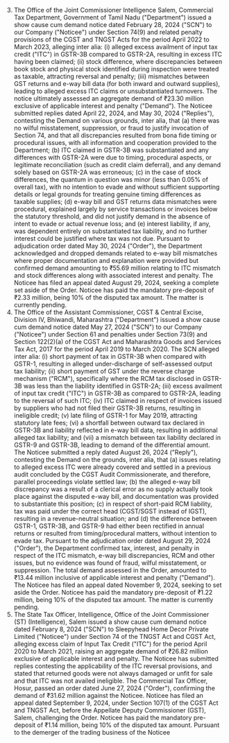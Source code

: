 3. The Office of the Joint Commissioner Intelligence Salem, Commercial Tax Department, Government of Tamil Nadu ("Department") issued a show cause cum demand notice dated February 28, 2024 ("SCN") to our Company ("Noticee") under Section 74(9) and related penalty provisions of the CGST and TNGST Acts for the period April 2022 to March 2023, alleging inter alia: (i) alleged excess availment of input tax credit ("ITC") in GSTR-3B compared to GSTR-2A, resulting in excess ITC having been claimed; (ii) stock difference, where discrepancies between book stock and physical stock identified during inspection were treated as taxable, attracting reversal and penalty; (iii) mismatches between GST returns and e-way bill data (for both inward and outward supplies), leading to alleged excess ITC claims or unsubstantiated turnovers. The notice ultimately assessed an aggregate demand of ₹23.30 million exclusive of applicable interest and penalty ("Demand"). The Noticee submitted replies dated April 22, 2024, and May 30, 2024 ("Replies"), contesting the Demand on various grounds, inter alia, that (a) there was no wilful misstatement, suppression, or fraud to justify invocation of Section 74, and that all discrepancies resulted from bona fide timing or procedural issues, with all information and cooperation provided to the Department; (b) ITC claimed in GSTR-3B was substantiated and any differences with GSTR-2A were due to timing, procedural aspects, or legitimate reconciliation (such as credit claim deferral), and any demand solely based on GSTR-2A was erroneous; (c) in the case of stock differences, the quantum in question was minor (less than 0.05% of overall tax), with no intention to evade and without sufficient supporting details or legal grounds for treating genuine timing differences as taxable supplies; (d) e-way bill and GST returns data mismatches were procedural, explained largely by service transactions or invoices below the statutory threshold, and did not justify demand in the absence of intent to evade or actual revenue loss; and (e) interest liability, if any, was dependent entirely on substantiated tax liability, and no further interest could be justified where tax was not due. Pursuant to adjudication order dated May 30, 2024 ("Order"), the Department acknowledged and dropped demands related to e-way bill mismatches where proper documentation and explanation were provided but confirmed demand amounting to ₹55.69 million relating to ITC mismatch and stock differences along with associated interest and penalty. The Noticee has filed an appeal dated August 29, 2024, seeking a complete set aside of the Order. Noticee has paid the mandatory pre-deposit of ₹2.33 million, being 10% of the disputed tax amount. The matter is currently pending.
4. The Office of the Assistant Commissioner, CGST & Central Excise, Division IV, Bhiwandi, Maharashtra ("Department") issued a show cause cum demand notice dated May 27, 2024 ("SCN") to our Company ("Noticee") under Section 61 and penalties under Section 73(9) and Section 122(2)(a) of the CGST Act and Maharashtra Goods and Services Tax Act, 2017 for the period April 2019 to March 2020. The SCN alleged inter alia: (i) short payment of tax in GSTR-3B when compared with GSTR-1, resulting in alleged under-discharge of self-assessed output tax liability; (ii) short payment of GST under the reverse charge mechanism ("RCM"), specifically where the RCM tax disclosed in GSTR-3B was less than the liability identified in GSTR-2A; (iii) excess availment of input tax credit ("ITC") in GSTR-3B as compared to GSTR-2A, leading to the reversal of such ITC; (iv) ITC claimed in respect of invoices issued by suppliers who had not filed their GSTR-3B returns, resulting in ineligible credit; (v) late filing of GSTR-1 for May 2019, attracting statutory late fees; (vi) a shortfall between outward tax declared in GSTR-3B and liability reflected in e-way bill data, resulting in additional alleged tax liability; and (vii) a mismatch between tax liability declared in GSTR-9 and GSTR-3B, leading to demand of the differential amount. The Noticee submitted a reply dated August 26, 2024 ("Reply"), contesting the Demand on the grounds, inter alia, that (a) issues relating to alleged excess ITC were already covered and settled in a previous audit concluded by the CGST Audit Commissionerate, and therefore, parallel proceedings violate settled law; (b) the alleged e-way bill discrepancy was a result of a clerical error as no supply actually took place against the disputed e-way bill, and documentation was provided to substantiate this position; (c) in respect of short-paid RCM liability, tax was paid under the correct head (CGST/SGST instead of IGST), resulting in a revenue-neutral situation; and (d) the difference between GSTR-1, GSTR-3B, and GSTR-9 had either been rectified in annual returns or resulted from timing/procedural matters, without intention to evade tax. Pursuant to the adjudication order dated August 29, 2024 ("Order"), the Department confirmed tax, interest, and penalty in respect of the ITC mismatch, e-way bill discrepancies, RCM and other issues, but no evidence was found of fraud, wilful misstatement, or suppression. The total demand assessed in the Order, amounted to ₹13.44 million inclusive of applicable interest and penalty ("Demand"). The Noticee has filed an appeal dated November 9, 2024, seeking to set aside the Order. Noticee has paid the mandatory pre-deposit of ₹1.22 million, being 10% of the disputed tax amount. The matter is currently pending.
5. The State Tax Officer, Intelligence, Office of the Joint Commissioner (ST) (Intelligence), Salem issued a show cause cum demand notice dated February 8, 2024 ("SCN") to Sleepyhead Home Decor Private Limited ("Noticee") under Section 74 of the TNGST Act and CGST Act, alleging excess claim of Input Tax Credit ("ITC") for the period April 2020 to March 2021, raising an aggregate demand of ₹26.82 million exclusive of applicable interest and penalty. The Noticee has submitted replies contesting the applicability of the ITC reversal provisions, and stated that returned goods were not always damaged or unfit for sale and that ITC was not availed ineligible. The Commercial Tax Officer, Hosur, passed an order dated June 27, 2024 ("Order"), confirming the demand of ₹31.62 million against the Noticee. Noticee has filed an appeal dated September 9, 2024, under Section 107(1) of the CGST Act and TNGST Act, before the Appellate Deputy Commissioner (GST), Salem, challenging the Order. Noticee has paid the mandatory pre-deposit of ₹1.14 million, being 10% of the disputed tax amount. Pursuant to the demerger of the trading business of the Noticee